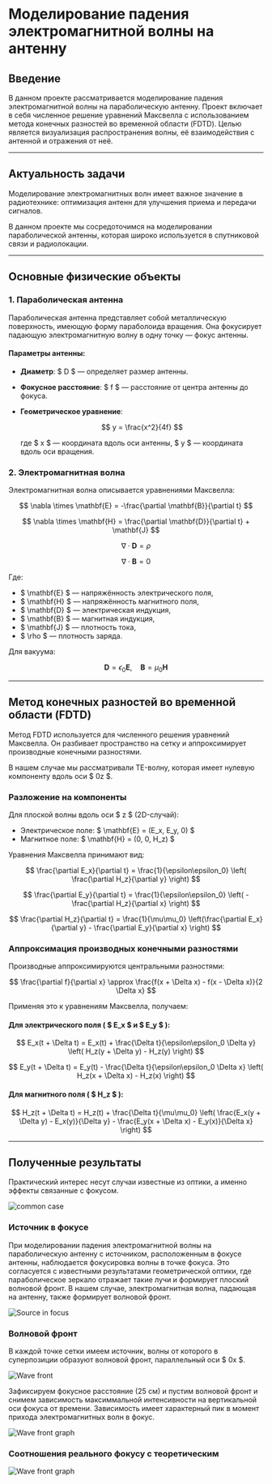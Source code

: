 # Моделирование падения электромагнитной волны на антенну
## Введение


В данном проекте рассматривается моделирование падения электромагнитной волны на параболическую антенну. Проект включает в себя численное решение уравнений Максвелла с использованием метода конечных разностей во временной области (FDTD). Целью является визуализация распространения волны, её взаимодействия с антенной и отражения от неё.

---
## Актуальность задачи

Моделирование электромагнитных волн имеет важное значение в радиотехнике: оптимизация антенн для улучшения приема и передачи сигналов.

В данном проекте мы сосредоточимся на моделировании параболической антенны, которая широко используется в спутниковой связи и радиолокации.

---
## Основные физические объекты

### 1. Параболическая антенна
Параболическая антенна представляет собой металлическую поверхность, имеющую форму параболоида вращения. Она фокусирует падающую электромагнитную волну в одну точку — фокус антенны.

#### Параметры антенны:
- **Диаметр**: $ D $ — определяет размер антенны.
- **Фокусное расстояние**: $ f $ — расстояние от центра антенны до фокуса.
- **Геометрическое уравнение**:

  $$
  y = \frac{x^2}{4f}
  $$

  где $ x $ — координата вдоль оси антенны, $ y $ — координата вдоль оси вращения.



### 2. Электромагнитная волна
Электромагнитная волна описывается уравнениями Максвелла:

$$
\nabla \times \mathbf{E} = -\frac{\partial \mathbf{B}}{\partial t}
$$

$$
\nabla \times \mathbf{H} = \frac{\partial \mathbf{D}}{\partial t} + \mathbf{J}
$$

$$
\nabla \cdot \mathbf{D} = \rho
$$

$$
\nabla \cdot \mathbf{B} = 0
$$

Где:
- $ \mathbf{E} $ — напряжённость электрического поля,
- $ \mathbf{H} $ — напряжённость магнитного поля,
- $ \mathbf{D} $ — электрическая индукция,
- $ \mathbf{B} $ — магнитная индукция,
- $ \mathbf{J} $ — плотность тока,
- $ \rho $ — плотность заряда.

Для вакуума:

$$
\mathbf{D} = \epsilon_0 \mathbf{E}, \quad \mathbf{B} = \mu_0 \mathbf{H}
$$

---

## Метод конечных разностей во временной области (FDTD)
Метод FDTD используется для численного решения уравнений Максвелла. Он разбивает пространство на сетку и аппроксимирует производные конечными разностями.

В нашем случае мы рассматривали TE-волну, которая имеет нулевую компоненту вдоль оси $ 0z $.


### Разложение на компоненты

Для плоской волны вдоль оси $ z $ (2D-случай):
- Электрическое поле: $ \mathbf{E} = (E_x, E_y, 0) $
- Магнитное поле: $ \mathbf{H} = (0, 0, H_z) $

Уравнения Максвелла принимают вид:

$$
\frac{\partial E_x}{\partial t} = \frac{1}{\epsilon\epsilon_0} \left( \frac{\partial H_z}{\partial y} \right)
$$

$$
\frac{\partial E_y}{\partial t} = \frac{1}{\epsilon\epsilon_0} \left( -\frac{\partial H_z}{\partial x} \right)
$$

$$
\frac{\partial H_z}{\partial t} = \frac{1}{\mu\mu_0} \left(\frac{\partial E_x}{\partial y} - \frac{\partial E_y}{\partial x}  \right)
$$


### Аппроксимация производных конечными разностями

Производные аппроксимируются центральными разностями:

$$
\frac{\partial f}{\partial x} \approx \frac{f(x + \Delta x) - f(x - \Delta x)}{2 \Delta x}
$$

Применяя это к уравнениям Максвелла, получаем:

#### Для электрического поля ( $ E_x $ и $ E_y $ ):

$$
E_x(t + \Delta t) = E_x(t) + \frac{\Delta t}{\epsilon\epsilon_0 \Delta y} \left( H_z(y + \Delta y) - H_z(y) \right)
$$

$$
E_y(t + \Delta t) = E_y(t) - \frac{\Delta t}{\epsilon\epsilon_0 \Delta x} \left( H_z(x + \Delta x) - H_z(x) \right)
$$

#### Для магнитного поля ( $ H_z $ ):
$$
H_z(t + \Delta t) = H_z(t) + \frac{\Delta t}{\mu\mu_0} \left( \frac{E_x(y + \Delta y) - E_x(y)}{\Delta y} - \frac{E_y(x + \Delta x) - E_y(x)}{\Delta x} \right)
$$

---
## Полученные результаты

Практический интерес несут случаи известные из оптики, а именно эффекты связанные с фокусом.

![common case](visuals/common_case.gif)


### Источник в фокусе

При моделировании падения электромагнитной волны на параболическую антенну с источником, расположенным в фокусе антенны, наблюдается фокусировка волны в точке фокуса. Это согласуется с известными результатами геометрической оптики, где параболическое зеркало отражает такие лучи и формирует плоский волновой фронт. В нашем случае, электромагнитная волна, падающая на антенну, также формирует волновой фронт.

![Source in focus](visuals/source_in_focus.gif)


### Волновой фронт

В каждой точке сетки имеем источник, волны от которого в суперпозиции образуют волновой фронт, параллельный оси $ 0x $.

![Wave front](visuals/wave_front.gif)


Зафиксируем фокусное расстояние (25 см) и пустим волновой фронт и снимем зависимость максиммальной интенсивности на вертикальной оси фокуса от времени. Зависимость имеет характерный пик в момент прихода электромагнитных волн в фокус.

![Wave front graph](images/focus_25.jpeg)

### Соотношения реального фокусу с теоретическим
![Wave front graph](images/field_on_axe_real_focus.png)